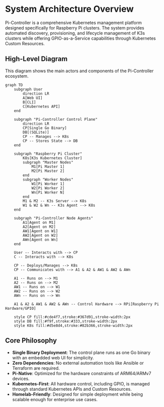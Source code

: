 # System Architecture Overview

Pi-Controller is a comprehensive Kubernetes management platform designed specifically for Raspberry Pi clusters. The system provides automated discovery, provisioning, and lifecycle management of K3s clusters while offering GPIO-as-a-Service capabilities through Kubernetes Custom Resources.

## High-Level Diagram

This diagram shows the main actors and components of the Pi-Controller ecosystem.

```mermaid
graph TD
    subgraph User
        direction LR
        A[Web UI]
        B[CLI]
        C[Kubernetes API]
    end

    subgraph "Pi-Controller Control Plane"
        direction LR
        CP[Single Go Binary]
        DB[(SQLite)]
        CP -- Manages --> K8s
        CP -- Stores State --> DB
    end

    subgraph "Raspberry Pi Cluster"
        K8s[K3s Kubernetes Cluster]
        subgraph "Master Nodes"
            M1[Pi Master 1]
            M2[Pi Master 2]
        end
        subgraph "Worker Nodes"
            W1[Pi Worker 1]
            W2[Pi Worker 2]
            Wn[Pi Worker N]
        end
        M1 & M2 -- K3s Server --> K8s
        W1 & W2 & Wn -- K3s Agent --> K8s
    end

    subgraph "Pi-Controller Node Agents"
        A1[Agent on M1]
        A2[Agent on M2]
        AW1[Agent on W1]
        AW2[Agent on W2]
        AWn[Agent on Wn]
    end

    User -- Interacts with --> CP
    C -- Interacts with --> K8s

    CP -- Deploys/Manages --> K8s
    CP -- Communicates with --> A1 & A2 & AW1 & AW2 & AWn

    A1 -- Runs on --> M1
    A2 -- Runs on --> M2
    AW1 -- Runs on --> W1
    AW2 -- Runs on --> W2
    AWn -- Runs on --> Wn

    A1 & A2 & AW1 & AW2 & AWn -- Control Hardware --> RPi[Raspberry Pi Hardware/GPIO]

    style CP fill:#cde4f7,stroke:#367d91,stroke-width:2px
    style DB fill:#f9f,stroke:#333,stroke-width:2px
    style K8s fill:#d5e8d4,stroke:#82b366,stroke-width:2px
```

## Core Philosophy
-   **Single Binary Deployment**: The control plane runs as one Go binary with an embedded web UI for simplicity.
-   **Zero Dependencies**: No external automation tools like Ansible or Terraform are required.
-   **Pi-Native**: Optimized for the hardware constraints of ARM64/ARMv7 devices.
-   **Kubernetes-First**: All hardware control, including GPIO, is managed through standard Kubernetes APIs and Custom Resources.
-   **Homelab-Friendly**: Designed for simple deployment while being scalable enough for enterprise use cases.